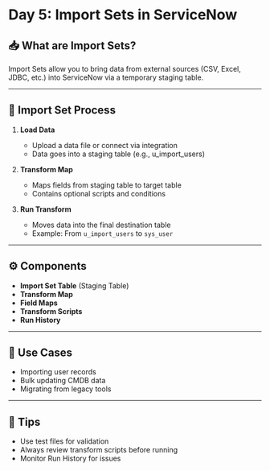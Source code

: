 # Day 5: Import Sets in ServiceNow

## 📥 What are Import Sets?

Import Sets allow you to bring data from external sources (CSV, Excel, JDBC, etc.) into ServiceNow via a temporary staging table.

---

## 🔄 Import Set Process

1. **Load Data**  
   - Upload a data file or connect via integration  
   - Data goes into a staging table (e.g., u_import_users)

2. **Transform Map**  
   - Maps fields from staging table to target table  
   - Contains optional scripts and conditions

3. **Run Transform**  
   - Moves data into the final destination table  
   - Example: From `u_import_users` to `sys_user`

---

## ⚙️ Components

- **Import Set Table** (Staging Table)
- **Transform Map**
- **Field Maps**
- **Transform Scripts**
- **Run History**

---

## 📎 Use Cases

- Importing user records  
- Bulk updating CMDB data  
- Migrating from legacy tools  

---

## 🧠 Tips

- Use test files for validation  
- Always review transform scripts before running  
- Monitor Run History for issues

